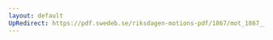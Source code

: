 ```yaml
---
layout: default
UpRedirect: https://pdf.swedeb.se/riksdagen-motions-pdf/1867/mot_1867__fk__00045/mot_1867__fk__00045_001.pdf
---
```

